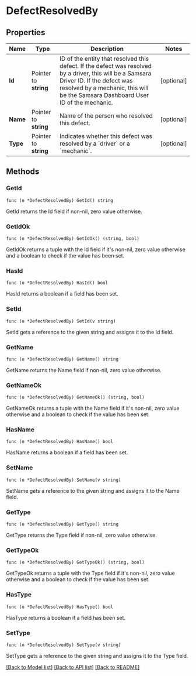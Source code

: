 # DefectResolvedBy

## Properties

Name | Type | Description | Notes
------------ | ------------- | ------------- | -------------
**Id** | Pointer to **string** | ID of the entity that resolved this defect. If the defect was resolved by a driver, this will be a Samsara Driver ID. If the defect was resolved by a mechanic, this will be the Samsara Dashboard User ID of the mechanic. | [optional] 
**Name** | Pointer to **string** | Name of the person who resolved this defect. | [optional] 
**Type** | Pointer to **string** | Indicates whether this defect was resolved by a &#x60;driver&#x60; or a &#x60;mechanic&#x60;. | [optional] 

## Methods

### GetId

`func (o *DefectResolvedBy) GetId() string`

GetId returns the Id field if non-nil, zero value otherwise.

### GetIdOk

`func (o *DefectResolvedBy) GetIdOk() (string, bool)`

GetIdOk returns a tuple with the Id field if it's non-nil, zero value otherwise
and a boolean to check if the value has been set.

### HasId

`func (o *DefectResolvedBy) HasId() bool`

HasId returns a boolean if a field has been set.

### SetId

`func (o *DefectResolvedBy) SetId(v string)`

SetId gets a reference to the given string and assigns it to the Id field.

### GetName

`func (o *DefectResolvedBy) GetName() string`

GetName returns the Name field if non-nil, zero value otherwise.

### GetNameOk

`func (o *DefectResolvedBy) GetNameOk() (string, bool)`

GetNameOk returns a tuple with the Name field if it's non-nil, zero value otherwise
and a boolean to check if the value has been set.

### HasName

`func (o *DefectResolvedBy) HasName() bool`

HasName returns a boolean if a field has been set.

### SetName

`func (o *DefectResolvedBy) SetName(v string)`

SetName gets a reference to the given string and assigns it to the Name field.

### GetType

`func (o *DefectResolvedBy) GetType() string`

GetType returns the Type field if non-nil, zero value otherwise.

### GetTypeOk

`func (o *DefectResolvedBy) GetTypeOk() (string, bool)`

GetTypeOk returns a tuple with the Type field if it's non-nil, zero value otherwise
and a boolean to check if the value has been set.

### HasType

`func (o *DefectResolvedBy) HasType() bool`

HasType returns a boolean if a field has been set.

### SetType

`func (o *DefectResolvedBy) SetType(v string)`

SetType gets a reference to the given string and assigns it to the Type field.


[[Back to Model list]](../README.md#documentation-for-models) [[Back to API list]](../README.md#documentation-for-api-endpoints) [[Back to README]](../README.md)



